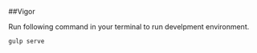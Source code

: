 ##Vigor

Run following command in your terminal to run develpment environment.

```bash
gulp serve
```